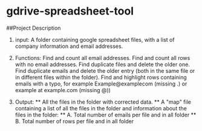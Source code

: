 # gdrive-spreadsheet-tool
##Project Description
1. input: A folder containing google spreadsheet files, with a list of company information and email addresses.

2. Functions: 
Find and count all email addresses. Find and count all rows with no email addresses. Find duplicate files and delete the older one. Find duplicate emails and delete the older entry (both in the same file or in different files within the folder).
Find and highlight rows containing emails with a typo, for example Example@examplecom (missing .) or example at example.com (missing @))

3. Output: 
** All the files in the folder with corrected data.
** A "map" file containing a list of all the files in the folder and information about the files in the folder:
    ** A. Total number of emails per file and in all folder
    ** B. Total number of rows per file and in all folder
